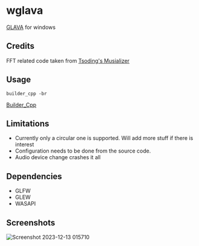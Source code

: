 # wglava

[GLAVA](https://github.com/jarcode-foss/glava) for windows

## Credits

FFT related code taken from [Tsoding's Musializer](https://github.com/tsoding/musializer)

## Usage

```console
builder_cpp -br
```

[Builder_Cpp](https://github.com/Dr-42/builder_cpp)

## Limitations

+ Currently only a circular one is supported. Will add more stuff if there is interest
+ Configuration needs to be done from the source code.
+ Audio device change crashes it all

## Dependencies
+ GLFW
+ GLEW
+ WASAPI

## Screenshots
![Screenshot 2023-12-13 015710](https://github.com/Dr-42/wglava/assets/64161204/8feb44f3-88f2-48a0-b12f-f4f2b008c1d4)

